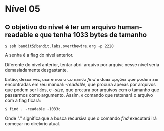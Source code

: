 # Nível 05

## O objetivo do nível é ler um arquivo human-readable e que tenha 1033 bytes de tamanho

```text
$ ssh bandit5@bandit.labs.overthewire.org -p 2220
```

A senha é a flag do nível anterior.

Diferente do nível anterior, tentar abrir arquivo por arquivo nesse nível seria demasiadamente desgastante.

Então, dessa vez, usaremos o comando _find_ e duas opções que podem ser encontradas em seu manual: _-readable_, que procura apenas por arquivos que podem ser lidos, e _-size_, que procura por arquivos com o tamanho que passarmos como argumento. Assim, o comando que retornará o arquivo com a flag ficará:

```text
$ find . -readable -1033c
```

Onde "." significa que a busca recursiva que o comando _find_ executará irá começar no diretório atual.

